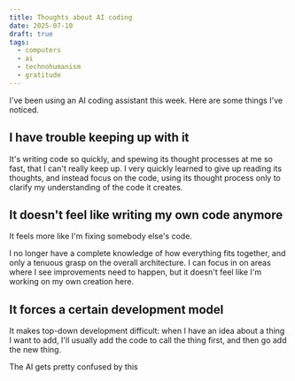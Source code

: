 ```yaml
---
title: Thoughts about AI coding
date: 2025-07-10
draft: true
tags:
  - computers
  - ai
  - technohumanism
  - gratitude
---
```


I've been using an AI coding assistant this week. Here are some things I've noticed.

I have trouble keeping up with it
-------------------------

It's writing code so quickly, and spewing its thought processes at me
so fast, that I can't really keep up. I very quickly learned to give
up reading its thoughts, and instead focus on the code, using its
thought process only to clarify my understanding of the code it creates.

It doesn't feel like writing my own code anymore
-----------------------

It feels more like I'm fixing somebody else's code.

I no longer have a complete knowledge of how everything fits together,
and only a tenuous grasp on the overall architecture.
I can focus in on areas where I see improvements need to happen,
but it doesn't feel like I'm working on my own creation here.

It forces a certain development model
---------------------------

It makes top-down development difficult:
when I have an idea about a thing I want to add,
I'll usually add the code to call the thing first,
and then go add the new thing.

The AI gets pretty confused by this
